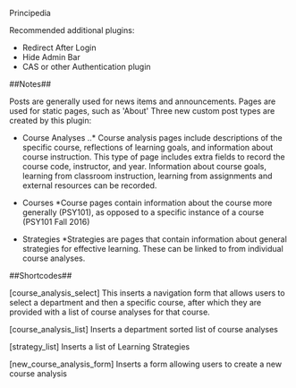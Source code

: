 Principedia

Recommended additional plugins:
 - Redirect After Login
 - Hide Admin Bar
 - CAS or other Authentication plugin



##Notes##

Posts are generally used for news items and announcements. Pages are used for static pages, such as 'About'
Three new custom post types are created by this plugin: 

* Course Analyses
..* Course analysis pages include descriptions of the specific course, reflections of learning goals, and information about course instruction. This type of page includes extra fields to record the course code, instructor, and year. Information about course goals, learning from classroom instruction, learning from assignments and external resources can be recorded.

* Courses
   *Course pages contain information about the course more generally (PSY101), as opposed to a specific instance of a course (PSY101 Fall 2016)

* Strategies
   *Strategies are pages that contain information about general strategies for effective learning.  These can be linked to from individual course analyses.

##Shortcodes##

[course_analysis_select]
 This inserts a navigation form that allows users to select a department and then a specific course, after which they are provided with a list of course analyses for that course.

[course_analysis_list]
  Inserts a department sorted list of course analyses

[strategy_list]
  Inserts a list of Learning Strategies

[new_course_analysis_form]
  Inserts a form allowing users to create a new course analysis

